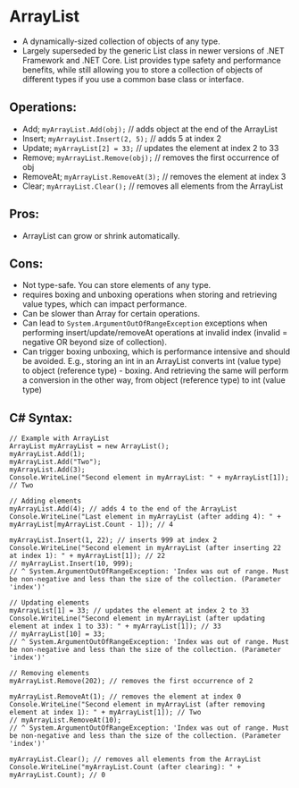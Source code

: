 # ArrayList

- A dynamically-sized collection of objects of any type.
- Largely superseded by the generic List class in newer versions of .NET Framework and .NET Core. List provides type safety and performance benefits, while still allowing you to store a collection of objects of different types if you use a common base class or interface.

## Operations:
- Add; `myArrayList.Add(obj);` // adds object at the end of the ArrayList
- Insert; `myArrayList.Insert(2, 5);` // adds 5 at index 2
- Update; `myArrayList[2] = 33;` //  updates the element at index 2 to 33
- Remove; `myArrayList.Remove(obj);` // removes the first occurrence of obj
- RemoveAt; `myArrayList.RemoveAt(3);` // removes the element at index 3
- Clear; `myArrayList.Clear();` // removes all elements from the ArrayList

## Pros:
- ArrayList can grow or shrink automatically.

## Cons:
- Not type-safe. You can store elements of any type.
- requires boxing and unboxing operations when storing and retrieving value types, which can impact performance.
- Can be slower than Array for certain operations.
- Can lead to `System.ArgumentOutOfRangeException` exceptions when performing insert/update/removeAt operations at invalid index (invalid = negative OR beyond size of collection).
- Can trigger boxing unboxing, which is performance intensive and should be avoided. E.g., storing an int in an ArrayList converts int (value type) to object (reference type) - boxing. And retrieving the same will perform a conversion in the other way, from object (reference type) to int (value type)

## C# Syntax:
```
// Example with ArrayList
ArrayList myArrayList = new ArrayList();
myArrayList.Add(1);
myArrayList.Add("Two");
myArrayList.Add(3);
Console.WriteLine("Second element in myArrayList: " + myArrayList[1]); // Two

// Adding elements
myArrayList.Add(4); // adds 4 to the end of the ArrayList
Console.WriteLine("Last element in myArrayList (after adding 4): " + myArrayList[myArrayList.Count - 1]); // 4

myArrayList.Insert(1, 22); // inserts 999 at index 2
Console.WriteLine("Second element in myArrayList (after inserting 22 at index 1): " + myArrayList[1]); // 22
// myArrayList.Insert(10, 999);
// ^ System.ArgumentOutOfRangeException: 'Index was out of range. Must be non-negative and less than the size of the collection. (Parameter 'index')'

// Updating elements
myArrayList[1] = 33; // updates the element at index 2 to 33
Console.WriteLine("Second element in myArrayList (after updating element at index 1 to 33): " + myArrayList[1]); // 33
// myArrayList[10] = 33;
// ^ System.ArgumentOutOfRangeException: 'Index was out of range. Must be non-negative and less than the size of the collection. (Parameter 'index')'

// Removing elements
myArrayList.Remove(202); // removes the first occurrence of 2

myArrayList.RemoveAt(1); // removes the element at index 0
Console.WriteLine("Second element in myArrayList (after removing element at index 1): " + myArrayList[1]); // Two
// myArrayList.RemoveAt(10);
// ^ System.ArgumentOutOfRangeException: 'Index was out of range. Must be non-negative and less than the size of the collection. (Parameter 'index')'

myArrayList.Clear(); // removes all elements from the ArrayList
Console.WriteLine("myArrayList.Count (after clearing): " + myArrayList.Count); // 0
```
